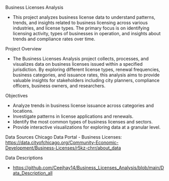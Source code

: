 Business Licenses Analysis

  - This project analyzes business license data to understand patterns, trends, and insights related to business licensing across various industries, and license types. The primary focus is on identifying licensing activity, types of businesses in operation, and insights about trends and compliance rates over time.

Project Overview
  - The Business Licenses Analysis project collects, processes, and visualizes data on business licenses issued within a specified jurisdiction. By exploring different license types, renewal frequencies, business categories, and issuance rates, this analysis aims to provide valuable insights for stakeholders including city planners, compliance officers, business owners, and researchers.

Objectives
  - Analyze trends in business license issuance across categories and locations.
  - Investigate patterns in license applications and renewals.
  - Identify the most common types of business licenses and sectors.
  - Provide interactive visualizations for exploring data at a granular level.

Data Sources
  Chicago Data Portal
    - Business Licenses: https://data.cityofchicago.org/Community-Economic-Development/Business-Licenses/r5kz-chrr/about_data

Data Descriptions
  - https://github.com/Ceejhay14/Business_Licenses_Analysis/blob/main/Data_Description_all
 
